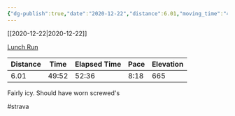```yaml
---
{"dg-publish":true,"date":"2020-12-22","distance":6.01,"moving_time":"49:52","elapsed_time":"52:36","pace":"8:18","total_elevation_gain":665,"url":"https://www.strava.com/activities/4505934299","permalink":"/01-personal/strava/2020-12-22-lunch-run/","dgPassFrontmatter":true}
---
```



[[2020-12-22\|2020-12-22]]

[Lunch Run](https://www.strava.com/activities/4505934299)

| Distance | Time  | Elapsed Time | Pace | Elevation |
| -------- | ----- | ------------ | ---- | --------- |
| 6.01     | 49:52 | 52:36        | 8:18 | 665       |


Fairly icy. Should have worn screwed's

#strava

